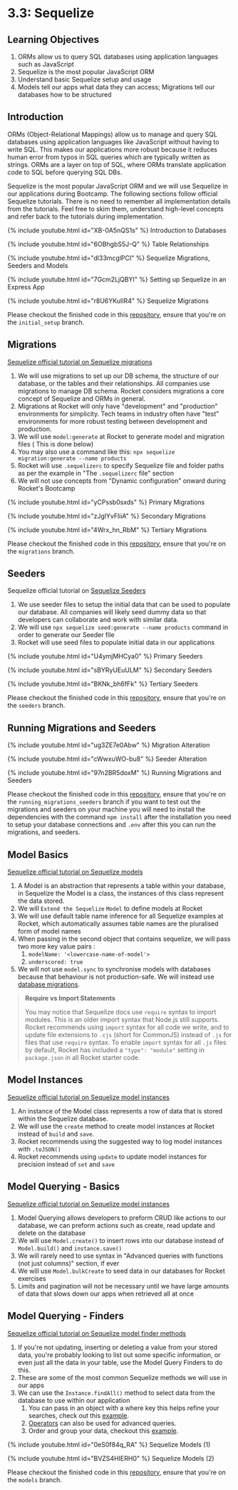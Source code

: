 # 3.3: Sequelize

## Learning Objectives

1. ORMs allow us to query SQL databases using application languages such as JavaScript
2. Sequelize is the most popular JavaScript ORM
3. Understand basic Sequelize setup and usage
4. Models tell our apps what data they can access; Migrations tell our databases how to be structured

## Introduction

ORMs (Object-Relational Mappings) allow us to manage and query SQL databases using application languages like JavaScript without having to write SQL. This makes our applications more robust because it reduces human error from typos in SQL queries which are typically written as strings. ORMs are a layer on top of SQL, where ORMs translate application code to SQL before querying SQL DBs.

Sequelize is the most popular JavaScript ORM and we will use Sequelize in our applications during Bootcamp. The following sections follow official Sequelize tutorials. There is no need to remember all implementation details from the tutorials. Feel free to skim them, understand high-level concepts and refer back to the tutorials during implementation.



{% include youtube.html id="XB-0A5nQS1s" %}
Introduction to Databases&#x20;


{% include youtube.html id="6OBhgbS5J-Q" %}
Table Relationships


{% include youtube.html id="dl33mcglPCI" %}
Sequelize Migrations, Seeders and Models


{% include youtube.html id="7Gcm2LjQBYI" %}
Setting up Sequelize in an Express App


{% include youtube.html id="r8U6YKuIIR4" %}
Sequelize Migrations


Please checkout the finished code in this [repository](https://github.com/rocketacademy/m3\_sequelize\_repo/tree/initial\_setup), ensure that you're on the `initial_setup` branch.

## Migrations

[Sequelize official tutorial on Sequelize migrations](https://sequelize.org/docs/v6/other-topics/migrations/)

1. We will use migrations to set up our DB schema, the structure of our database, or the tables and their relationships. All companies use migrations to manage DB schema. Rocket considers migrations a core concept of Sequelize and ORMs in general.
2. Migrations at Rocket will only have "development" and "production" environments for simplicity. Tech teams in industry often have "test" environments for more robust testing between development and production.
3. We will use `model:generate` at Rocket to generate model and migration files ( This is done below)
4. You may also use  a command like this: `npx sequelize migration:generate --name products`
5. Rocket will use `.sequelizerc` to specify Sequelize file and folder paths as per the example in "The `.sequelizerc` file" section
6. We will not use concepts from "Dynamic configuration" onward during Rocket's Bootcamp

{% include youtube.html id="yCPssb0sxds" %}
Primary Migrations


{% include youtube.html id="zJglYvFliiA" %}
Secondary Migrations


{% include youtube.html id="4Wrx_hn_RbM" %}
Tertiary Migrations


Please checkout the finished code in this [repository](https://github.com/rocketacademy/m3\_sequelize\_repo/tree/migrations), ensure that you're on the `migrations` branch.



## Seeders

Sequelize official tutorial on [Sequelize Seeders](https://sequelize.org/docs/v6/other-topics/migrations/#creating-the-first-seed)


1. We use seeder files to setup the initial data that can be used to populate our database. All companies will likely seed dummy data so that developers can collaborate and work with similar data.
2. We will use  `npx sequelize seed:generate --name products` command in order to generate our Seeder file
3. Rocket will use seed files to populate initial data in our applications



{% include youtube.html id="U4ymjMHCya0" %}
Primary Seeders


{% include youtube.html id="sBYRyUEuULM" %}
Secondary Seeders


{% include youtube.html id="BKNk_bh6fFk" %}
Tertiary Seeders


Please checkout the finished code in this [repository](https://github.com/rocketacademy/m3\_sequelize\_repo/tree/seeders), ensure that you're on the `seeders` branch.

## Running Migrations and Seeders

{% include youtube.html id="ug3ZE7e0Abw" %}
Migration Alteration


{% include youtube.html id="cWwxuWO-bu8" %}
Seeder Alteration


{% include youtube.html id="97n2BR5doxM" %}
Running Migrations and Seeders


Please checkout the finished code in this [repository](https://github.com/rocketacademy/m3\_sequelize\_repo/tree/running\_migrations\_seeders), ensure that you're on the `running_migrations_seeders` branch if you want to test out the migrations and seeders on your machine you will need to install the dependencies with the command `npm install` after the installation you need to setup your database connections and `.env` after this you can run the migrations, and seeders.



## Model Basics

[Sequelize official tutorial on Sequelize models](https://sequelize.org/docs/v6/core-concepts/model-basics/)

1. A Model is an abstraction that represents a table within your database,  in Sequelize the Model is a class, the instances of this class represent the data stored.&#x20;
2. We will `Extend the Sequelize` `Model` to define models at Rocket
3. We will use default table name inference for all Sequelize examples at Rocket, which automatically assumes table names are the pluralised form of model names
4. When passing in the second object that contains sequelize, we will pass two more key value pairs :&#x20;
   1. `modelName: '<lowercase-name-of-model'>`
   2. `underscored: true`
5. We will not use `model.sync` to synchronise models with databases because that behaviour is not production-safe. We will instead use [database migrations](https://sequelize.org/docs/v6/core-concepts/model-basics/#synchronization-in-production).

>**Require vs Import Statements**
>
>You may notice that Sequelize docs use `require` syntax to import modules. This is an older import syntax that Node.js still supports. Rocket recommends using `import` syntax for all code we write, and to update file extensions to `.cjs` (short for CommonJS) instead of `.js` for files that use `require` syntax. To enable `import` syntax for all `.js` files by default, Rocket has included a `"type": "module"` setting in `package.json` in all Rocket starter code.

## Model Instances

[Sequelize official tutorial on Sequelize model instances](https://sequelize.org/docs/v6/core-concepts/model-instances/)

1. An instance of the Model class represents a row of data that is stored within the Sequelize database.
2. We will use the `create` method to create model instances at Rocket instead of `build` and `save`.
3. Rocket recommends using the suggested way to log model instances with `.toJSON()`
4. Rocket recommends using `update` to update model instances for precision instead of `set` and `save`

## Model Querying - Basics

[Sequelize official tutorial on Sequelize model instances](https://sequelize.org/docs/v6/core-concepts/model-querying-basics/)

1. Model Querying allows developers to preform CRUD like actions to our database, we can preform actions such as create, read update and delete on the database
2. We will use `Model.create()` to insert rows into our database instead of `Model.build()` and `instance.save()`
3. We will rarely need to use syntax in "Advanced queries with functions (not just columns)" section, if ever
4. We will use `Model.bulkCreate` to seed data in our databases for Rocket exercises
5. Limits and pagination will not be necessary until we have large amounts of data that slows down our apps when retrieved all at once

## Model Querying - Finders

[Sequelize official tutorial on Sequelize model finder methods](https://sequelize.org/docs/v6/core-concepts/model-querying-finders/)

1. If you're not updating, inserting or deleting a value from your stored data, you're probably looking to list out some specific information, or even just all the data in your table, use the Model Query Finders to do this.&#x20;
2. These are some of the most common Sequelize methods we will use in our apps
3. We can use the `Instance.findAll()` method to select data from the database to use within our application
   1. You can pass in an object with a where key this helps refine your searches, check out this [example](https://sequelize.org/docs/v6/core-concepts/model-querying-basics/#the-basics).
   2. [Operators](https://sequelize.org/docs/v6/core-concepts/model-querying-basics/#operators) can also be used for advanced queries.
   3. Order and group your data, checkout this [example](https://sequelize.org/docs/v6/core-concepts/model-querying-basics/#ordering-and-grouping).



{% include youtube.html id="0eS0f84q_RA" %}
Sequelize Models (1)



{% include youtube.html id="BVZS4HIERH0" %}
Sequelize Models (2)

Please checkout the finished code in this [repository](https://github.com/rocketacademy/m3\_sequelize\_repo/tree/models), ensure that you're on the `models` branch.

